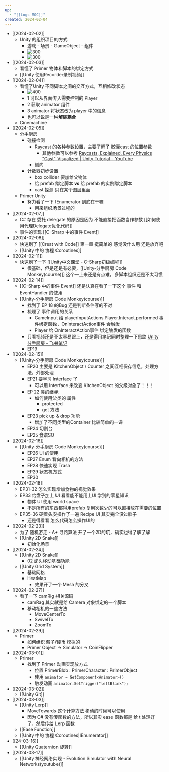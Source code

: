 ```yaml
---
up:
  - "[[Logs MOC]]"
created: 2024-02-04
---
```


- [[2024-02-02]]
	- Unity 的组织项目的方式
		- 游戏 - 场景 - GameObject - 组件
		- ![300](https://s1.vika.cn/space/2024/02/04/23db34b1a8da4a36846940e69e9c056d)
		- ![300](https://s1.vika.cn/space/2024/02/04/0f119248ba9048509558e47c1d7206b3)
- [[2024-02-03]]
	- 看懂了 Primer 物体和脚本的绑定方式
	- [[Unity 使用Recorder录制视频]]
- [[2024-02-04]]
	- 看懂了Unity 不同脚本之间的交互方式，互相修改状态
		- ![400](https://s1.vika.cn/space/2024/02/04/7910f4688bb0457992dfefec5b0b8b15)
		- 1 可以从界面传入需要控制的 Player
		- 2 获取 animator 组件
		- 3 animator 将状态改为 player 中的信息
		- 也可以说是一种**解除耦合**
	- Cinemachine
- [[2024-02-05]]
	- 分手厨房
		- 碰撞检测
			- Raycast 的各种参数设置，主要了解了 胶囊cast 的位置参数
				- 其他参数可以参考  [Raycasts, Explained. Every Physics "Cast" Visualized | Unity Tutorial - YouTube](https://www.youtube.com/watch?v=fJyi7l2tWKo)
			- 侧向
		- 计数器初步设置
			- box collider 要加给父物体
			- 给 prefab 绑定脚本 **vs** 给 prefab 的实例绑定脚本
			- cast 探测 只在某个图层里面
	- Primer Unity
		- 努力看了一下  IEnumerator 到底在干嘛
			- 用来组织场景过程的
- [[2024-02-07]]
	- C# 存在 委托 delegate 的原因是因为 不能直接把函数当作参数 [[如何使用代理Delegate优化代码]]
	- 事件的实现 [[C-Sharp 中的事件 Event]]
- [[2024-02-08]]
	- 快速刷了 [[Creat with Code]] 第一章 挺简单的 感觉没什么用 还是放弃吧
	- [[Unity 中的 协程 Coroutines]]
- [[2024-02-11]]
	- 快速刷了一下 [[Unity中文课堂 - C-Sharp初级编程]]
		- 很基础，但是还是有必要，[[Unity-分手厨房 Code Monkey(course)]] 这个一上来还是有点难，多脚本组织还是不太习惯
- [[2024-02-14]]
	- [[C-Sharp 中的事件 Event]] 还是认真在看了一下这个 事件 和 EventHandler 的使用
	- [[Unity-分手厨房 Code Monkey(course)]]
		- 找到了 EP 18 的Bug 还是判断条件写的不对
		- 梳理了 事件调用的关系
			- GameInput 给 playerInputActions.Player.Interact.performed 事件绑定函数，OnInteractAction事件 会触发
			- Player 给 OnInteractAction事件 绑定触发的函数
		- 只看视频还是不太容易跟上，还是得用笔记同时整理一下思路 [Unity 分手厨房 - 飞书笔记 ](https://rk7nrn34nu.feishu.cn/docx/EpMldTacIoXTBHxpeMWcC7YlnLf)
		- EP19
- [[2024-02-15]]
	- [[Unity-分手厨房 Code Monkey(course)]]
		- EP20 主要是 KitchenObject / Counter 之间互相保存信息，处理方法，外部处理
		- EP21 要学习 Interface 了
			- 可以用 Interface 来改变 KitchenObject 的父级对象了！！！
		- EP 22 类的继承
			- 如何使用父类的 属性
				- protected
				- get 方法
		- EP23 pick up & drop 功能
			- 增加了不同类型的Container 比较简单的一课 
		- EP24 切割台
		- EP25 食谱SO
- [[2024-02-16]]
	- [[Unity-分手厨房 Code Monkey(course)]]
		- EP26 UI 的使用
		- EP27 Enum 看向相机的方法
		- EP28 快速实现 Trash
		- EP29 状态机方式
		- EP30
- [[2024-02-18]]
	- EP31-32 怎么实现增加食物的视觉效果
	- EP33 给盘子加上 UI 看看能不能用上UI 学到的零星知识
		- 物体 UI 使用 world space
		- 不是所有的东西都得用prefab 复用次数少的可以直接放在需要的位置
	- EP35-36 硬着头皮操作了一遍 Recipe UI 其实完全没过脑子
		- 还是得看看 怎么代码怎么操作UI的
- [[2024-02-23]]
	- 为了 随机游走 -  A* 寻路算法 开了一个2D的坑，确实也得了解了解
	- [[Unity 2D Snake]]
		- 初始化场景
- [[2024-02-24]]
	- [[Unity 2D Snake]]
		- 02 蛇头移动基础功能
	- [[Unity Grid System]]
		- 基础网格
		- HeatMap 
			- 效果开了一个 Mesh 的分叉
- [[2024-02-27]]
	- 看了一下 camRig 相关源码
		- camRag 其实就是给 Camera 对象绑定的一个脚本
		- 移动相机的一些方法
			- MoveCenterTo
			- SwivelTo
			- ZoomTo
- [[2024-02-29]]
	- Primer
		- 如何组织 骰子/硬币 模拟的
		- Primer Object -> Simulator -> CoinFlipper
- [[2024-03-01]]
	- Primer
		- 找到了 Primer 动画实现放方式
			- 位置 PrimerBlob : PrimerCharacter : PrimerObject
			- 使用 `animator = GetComponent<Animator>()`
			- 触发动画 `animator.SetTrigger("leftBlink");`
- [[2024-03-02]]
	- [[Unity Git]]
- [[2024-03-03]]
	- [[Unity Lerp]]
		- MoveTowards 这个计算方法 移动的时候可以使用
		- 因为 C# 没有传函数的方法，所以其实 ease 函数都是 给 t 处理好了，然后传给 Lerp 函数
	- [[Ease Function]]
	- [[Unity 中的 协程 Coroutines|IEnumerator]]
- [[24-03-16]]
	- [[Unity Quaternion 旋转]]
- [[2024-03-17]]
	- [[Unity 神经网络实现 - Evolution Simulator with Neural Networks(youtube)]]